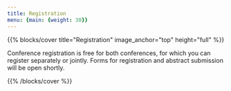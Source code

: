 ```yaml
---
title: Registration
menu: {main: {weight: 30}}
---
```



{{% blocks/cover title="Registration" image_anchor="top" height="full" %}}

Conference registration is free for both conferences, for which you can register separately or jointly. Forms for registration and abstract submission will be open shortly.

{{% /blocks/cover %}}
